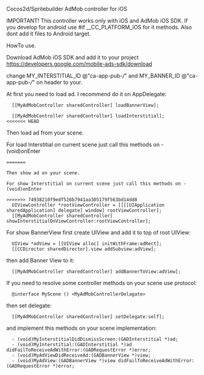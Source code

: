Cocos2d/Spritebuilder AdMob controller for iOS

IMPORTANT! This controller works only with iOS and AdMob iOS SDK. If you develop for android use #if __CC_PLATFORM_IOS for it methods. Also dont add it files to Android target.

HowTo use.

Download AdMob iOS SDK and add it to your project https://developers.google.com/mobile-ads-sdk/download

change MY_INTERSTITIAL_ID @"ca-app-pub-*/*" and MY_BANNER_ID @"ca-app-pub-*/*" on header to your.

At first you need to load ad. I recommend do it on AppDelegate:
```
  [[MyAdMobController sharedController] loadBannerView];
  
  [[MyAdMobController sharedController] loadInterstitial];
<<<<<<< HEAD
```
Then load ad from your scene.

For load Interstitial on current scene just call this methods on - (void)onEnter
```
=======
  
Then show ad on your scene.

For show Interstitial on current scene just call this methods on - (void)onEnter

>>>>>>> 74938210f9edf526b7941aa305179f563bd14dd8
  UIViewController *rootViewController = [[[[UIApplication sharedApplication] delegate] window] rootViewController];
  [[MyAdMobController sharedController] showInterstitialOnViewController:rootViewController];
```  
  
For show BannerView first create UIView and add it to top of root UIView:
```
  UIView *adView = [[UIView alloc] initWithFrame:adRect];
  [[CCDirector sharedDirector].view addSubview:adView];
```  
then add Banner View to it:
```
  [[MyAdMobController sharedController] addBannerToView:adView];
``` 
If you need to resolve some controller methods on your scene use <MyAdMobControllerDelagate> protocol:
```
  @interface MyScene () <MyAdMobControllerDelagate>
```
then set delegate:
```
  [[MyAdMobController sharedController] setDelegate:self];
```  
and implement this methods on your scene implementation:
```
  - (void)MyInterstitialDidDismissScreen:(GADInterstitial *)ad;
  - (void)MyInterstitial:(GADInterstitial *)ad didFailToReceiveAdWithError:(GADRequestError *)error;
  - (void)MyAdViewDidReceiveAd:(GADBannerView *)view;
  - (void)MyAdView:(GADBannerView *)view didFailToReceiveAdWithError:(GADRequestError *)error;
```
  
